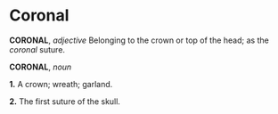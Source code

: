 # Coronal

**CORONAL**, _adjective_ Belonging to the crown or top of the head; as the _coronal_ suture.

**CORONAL**, _noun_

**1.** A crown; wreath; garland.

**2.** The first suture of the skull.